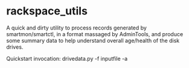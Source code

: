 # rackspace_utils

A quick and dirty utility to process records generated by smartmon/smartctl, in a format massaged by AdminTools, and produce some summary data to help understand overall age/health of the disk drives.

Quickstart invocation:
drivedata.py -f inputfile -a

